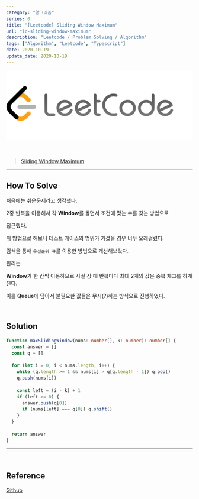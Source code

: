 ```yaml
---
category: "알고리즘"
series: 0
title: "[Leetcode] Sliding Window Maximum"
url: "lc-sliding-window-maximum"
description: "Leetcode / Problem Solving / Algorithm"
tags: ["Algorithm", "Leetcode", "Typescript"]
date: 2020-10-19
update_date: 2020-10-19
---
```

![](https://raw.githubusercontent.com/akasai/Algorithm-Solutions/master/Leetcode/leetcode-logo.png)

<br>

> [Sliding Window Maximum](https://leetcode.com/problems/sliding-window-maximum)

***

## How To Solve

처음에는 쉬운문제라고 생각했다.

2중 반복을 이용해서 각 **Window**를 돌면서 조건에 맞는 수를 찾는 방법으로

접근했다.

위 방법으로 해보니 테스트 케이스의 범위가 커졌을 경우 너무 오래걸렸다.

검색을 통해 `우선순위 큐`를 이용한 방법으로 개선해보았다.

원리는

**Window**가 한 칸씩 이동하므로 사실 상 매 반복마다 최대 2개의 값은 중복 체크를 하게된다.

이를 **Queue**에 담아서 불필요한 값들은 무시(?)하는 방식으로 진행하였다.

<br>

## Solution

```typescript
function maxSlidingWindow(nums: number[], k: number): number[] {
  const answer = []
  const q = []

  for (let i = 0; i < nums.length; i++) {
    while (q.length >= 1 && nums[i] > q[q.length - 1]) q.pop()
    q.push(nums[i])

    const left = (i - k) + 1
    if (left >= 0) {
      answer.push(q[0])
      if (nums[left] === q[0]) q.shift()
    }
  }

  return answer
}
```

***

<br>

## Reference

<span class="reference">

[Github](https://github.com/akasai/Algorithm-Solutions/blob/master/Leetcode/Solution/29.Sliding_Window_Maximum.ts)

</span>
